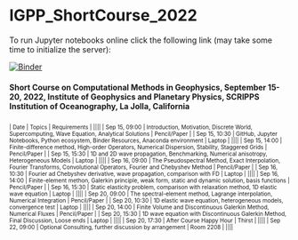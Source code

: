 # IGPP_ShortCourse_2022

To run Jupyter notebooks online click the following link (may take some time to initialize the server):

[![Binder](https://mybinder.org/badge_logo.svg)](https://mybinder.org/v2/gh/heinerigel/IGPP_ShortCourse_2022/HEAD?urlpath=/tree/)

#### Short Course on Computational Methods in Geophysics, September 15-20, 2022, Institute of Geophysics and Planetary Physics, SCRIPPS Institution of Oceanography, La Jolla, California

##### 
  
 <font size="1"> 
 
| Date  |   Topics |  Requirements | 
||||
| Sep 15, 09:00 |  Introduction, Motivation, Discrete World, Supercomputing, Wave Equation, Analytical Solutions |  Pencil/Paper | 
| Sep 15, 10:30 |  GitHub, Jupyter Notebooks, Python ecosystem, Binder Resources, Anaconda environment |  Laptop | 
||||
| Sep 15, 14:00 |  Finite-difference method, High-order Operators, Numerical Dispersion, Stability, Staggered Grids |  Pencil/Paper | 
| Sep 15, 15:30 |  1D and 2D wave propagation, Benchmarking, Numerical anisotropy, Heterogeneous Models |  Laptop | 
||||
| Sep 16, 09:00 |  The Pseudospectral Method, Exact Interpolation, Fourier Transforms, Convolutional Operators, Fourier and Chebyshev Method |  Pencil/Paper | 
| Sep 16, 10:30 |  Fourier ad Chebyshev derivative, wave propagation, comparison with FD |  Laptop | 
||||
| Sep 16, 14:00 |  Finite-element methon, Galerkin principle, weak form, static and dynamic solution, basis functions |  Pencil/Paper | 
| Sep 16, 15:30 |  Static elasticity problem, comparison with relaxation method, 1D elastic wave equation |  Laptop | 
||||
| Sep 20, 09:00 |  The spectral-element method, Lagrange interpolation, Numerical Integration |  Pencil/Paper | 
| Sep 20, 10:30 |  1D elastic wave equation, heterogeneous models, convergence test |  Laptop | 
||||
| Sep 20, 14:00 |  Finite Volume and Discontinuous Galerkin Method, Numerical Fluxes |  Pencil/Paper | 
| Sep 20, 15:30 | 1D wave equation with Discontinuous Galerkin Method, Final Discussion, Loose ends |  Laptop | 
||||
| Sep 20, 17:30 |  After Course Happy Hour   | Thirst |
||||
| Sep 22, 09:00 |  Optional Consulting, further discussion by arrangement   | Room 2208 |
||||
  
</font> 
